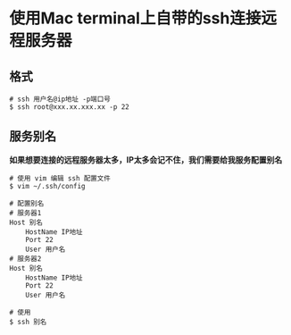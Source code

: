 # 使用Mac terminal上自带的ssh连接远程服务器

## 格式

```shell
# ssh 用户名@ip地址 -p端口号    
$ ssh root@xxx.xx.xxx.xx -p 22
```



## 服务别名

**如果想要连接的远程服务器太多，IP太多会记不住，我们需要给我服务配置别名**

```shell
# 使用 vim 编辑 ssh 配置文件
$ vim ~/.ssh/config

# 配置别名
# 服务器1
Host 别名
    HostName IP地址
    Port 22
    User 用户名
# 服务器2
Host 别名
    HostName IP地址
    Port 22
    User 用户名
    
# 使用
$ ssh 别名
```

